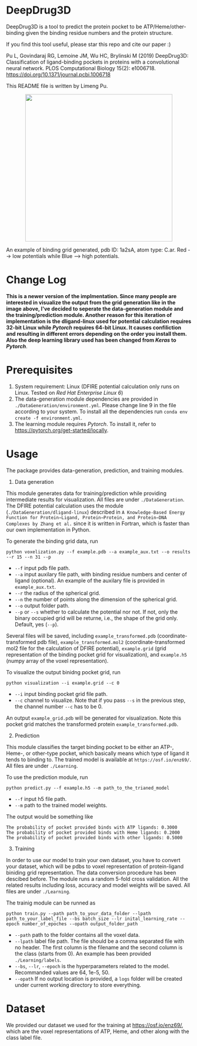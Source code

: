 # DeepDrug3D

DeepDrug3D is a tool to predict the protein pocket to be ATP/Heme/other-binding given the binding residue numbers and the protein structure.

If you find this tool useful, please star this repo and cite our paper :)

Pu L, Govindaraj RG, Lemoine JM, Wu HC, Brylinski M (2019) DeepDrug3D: Classification of ligand-binding pockets in proteins with a convolutional neural network. PLOS Computational Biology 15(2): e1006718. https://doi.org/10.1371/journal.pcbi.1006718

This README file is written by Limeng Pu.

<p align="center">
    <img width="400" height="400" src="./image/1a2sA.png">
</p>

An example of binding grid generated, pdb ID: 1a2sA, atom type: C.ar. Red --> low potentials while Blue --> high potentials.

# Change Log

**This is a newer version of the implmentation. Since many people are interested in visualize the output from the grid generation like in the image above, I've decided to seperate the data-generation module and the training/prediction module. Another reason for this iteration of implementation is the dligand-linux used for potential calculation requires 32-bit Linux while <em>Pytorch</em> requires 64-bit Linux. It causes confiliction and resulting in different errors depending on the order you install them. Also the deep learning library used has been changed from <em>Keras</em> to <em>Pytorch</em>**.

# Prerequisites

1. System requirement: Linux (DFIRE potential calculation only runs on Linux. Tested on <em>Red Hat Enterprise Linux 6</em>)
2. The data-generation module dependencies are provided in `./DataGeneration/environment.yml`. Please change line 9 in the file according to your system. To install all the dependencies run `conda env create -f environment.yml`.
3. The learning module requires <em>Pytorch</em>. To install it, refer to https://pytorch.org/get-started/locally.

# Usage

The package provides data-generation, prediction, and training modules.

1. Data generation

This module generates data for training/prediction while providing intermediate results for visualization. All files are under `./DataGeneration`. The DFIRE potential calculation uses the module (`./DataGeneration/dligand-linux`) described in `A Knowledge-Based Energy Function for Protein−Ligand, Protein−Protein, and Protein−DNA Complexes by Zhang et al.` since it is written in Fortran, which is faster than our own implementation in Python.

To generate the binding grid data, run 

<pre><code>python voxelization.py --f example.pdb --a example_aux.txt --o results --r 15 --n 31 --p</code></pre>

  - `--f` input pdb file path.
  - `--a` input auxilary file path, with binding residue numbers and center of ligand (optional). An example of the auxilary file is provided in `example_aux.txt`.
  - `--r` the radius of the spherical grid.
  - `--n` the number of points along the dimension of the spherical grid.
  - `--o` output folder path.
  - `--p` or `--s` whether to calculate the potential nor not. If not, only the binary occupied grid will be returne, i.e., the shape of the grid only. Default, yes (`--p`).

Several files will be saved, including `example_transformed.pdb` (coordinate-transformed pdb file), `example_transformed.mol2` (coordinate-transformed mol2 file for the calculation of DFIRE potential), `example.grid` (grid representation of the binding pocket grid for visualization), and `example.h5` (numpy array of the voxel representation).

To visualize the output binidng pocket grid, run 

<pre><code>python visualization --i example.grid --c 0</code></pre>

  - `--i` input binding pocket grid file path.
  - `--c` channel to visualize. Note that if you pass `--s` in the previous step, the channel number `--c` has to be 0.
  
An output `example_grid.pdb` will be generated for visualization. Note this pocket grid matches the transformed protein `example_transformed.pdb`.

2. Prediction

This module classifies the target binding pocket to be either an ATP-, Heme-, or other-type pocket, which basically means which type of ligand it tends to binding to. The trained model is available at `https://osf.io/enz69/`. All files are under `./Learning`.

To use the prediction module, run 

<pre><code>python predict.py --f example.h5 --m path_to_the_trianed_model</code></pre>


  - `--f` input h5 file path.
  - `--m` path to the trained model weights.
  
The output would be something like 

<pre><code>The probability of pocket provided binds with ATP ligands: 0.3000
The probability of pocket provided binds with Heme ligands: 0.2000
The probability of pocket provided binds with other ligands: 0.5000
</code></pre>
 
3. Training

In order to use our model to train your own dataset, you have to convert your dataset, which will be pdbs to voxel representation of protein-ligand biniding grid representation. The data conversion procedure has been descibed before. The module runs a random 5-fold cross validation. All the related results including loss, accuracy and model weights will be saved. All files are under `./Learning`.

The trainig module can be runned as 

<pre><code>python train.py --path path_to_your_data_folder --lpath path_to_your_label_file --bs batch_size --lr inital_learning_rate --epoch number_of_epoches --opath output_folder_path</code></pre>

  - `--path` path to the folder contains all the voxel data.
  - `--lpath` label file path. The file should be a comma separated file with no header. The first column is the filename and the second column is the class (starts from 0). An example has been provided `./Learning/labels`.
  - `--bs`, `--lr`, `--epoch` is the hyperparameters related to the model. Recommanded values are 64, 1e-5, 50.
  - `--opath` If no output location is provided, a `logs` folder will be created under current working directory to store everything.
  
# Dataset

We provided our dataset we used for the training at https://osf.io/enz69/, which are the voxel representations of ATP, Heme, and other along with the class label file.
